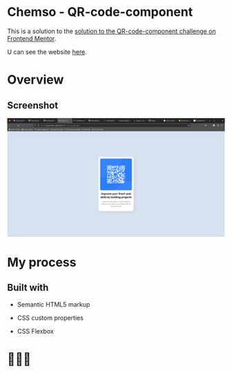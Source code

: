 # Chemso - QR-code-component
This is a solution to the [solution to the QR-code-component challenge on Frontend Mentor](https://www.frontendmentor.io/challenges/qr-code-component-iux_sIO_H).

U can see the website [here](https://chemsodev.github.io/QR-code-component/).
# Overview
## Screenshot
![website screenshoot](Screenshot.png?raw=true "screenshoot")
# My process
## Built with

 * Semantic HTML5 markup
  
 * CSS custom properties
  
 * CSS Flexbox

# 💪💥🔥
   
